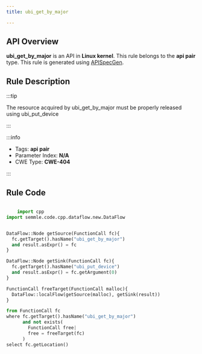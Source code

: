 ```yaml
---
title: ubi_get_by_major

---
```



## API Overview
**ubi_get_by_major** is an API in **Linux kernel**. This rule belongs to the **api pair** type. This rule is generated using [APISpecGen](../../tools/APISpecGen).
## Rule Description

:::tip

The resource acquired by ubi_get_by_major must be properly released using ubi_put_device

:::

:::info

- Tags: **api pair**
- Parameter Index: **N/A**
- CWE Type: **CWE-404**

:::

## Rule Code
```python

    import cpp
import semmle.code.cpp.dataflow.new.DataFlow


DataFlow::Node getSource(FunctionCall fc){
  fc.getTarget().hasName("ubi_get_by_major")
  and result.asExpr() = fc
}

DataFlow::Node getSink(FunctionCall fc){
  fc.getTarget().hasName("ubi_put_device")
  and result.asExpr() = fc.getArgument(0)
}

FunctionCall freeTarget(FunctionCall malloc){
  DataFlow::localFlow(getSource(malloc), getSink(result))
}

from FunctionCall fc
where fc.getTarget().hasName("ubi_get_by_major")
      and not exists(
        FunctionCall free| 
        free = freeTarget(fc)
      )
select fc.getLocation()

    
```